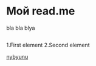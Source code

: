 # Мой read.me

bla bla blya

```css
```
1.First element
2.Second element

[nybyunu](http://google.com)
